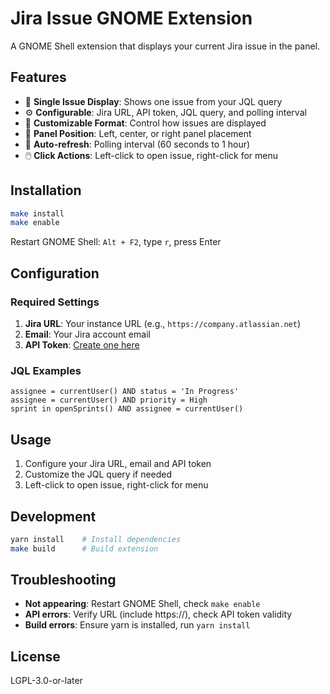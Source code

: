 # Jira Issue GNOME Extension

A GNOME Shell extension that displays your current Jira issue in the panel.

## Features

- 🎯 **Single Issue Display**: Shows one issue from your JQL query
- ⚙️ **Configurable**: Jira URL, API token, JQL query, and polling interval  
- 🎨 **Customizable Format**: Control how issues are displayed
- 📍 **Panel Position**: Left, center, or right panel placement
- 🔄 **Auto-refresh**: Polling interval (60 seconds to 1 hour)
- 🖱️ **Click Actions**: Left-click to open issue, right-click for menu

## Installation

```bash
make install
make enable
```

Restart GNOME Shell: `Alt + F2`, type `r`, press Enter

## Configuration

### Required Settings
1. **Jira URL**: Your instance URL (e.g., `https://company.atlassian.net`)
2. **Email**: Your Jira account email
3. **API Token**: [Create one here](https://id.atlassian.com/manage-profile/security/api-tokens)

### JQL Examples
```
assignee = currentUser() AND status = 'In Progress'
assignee = currentUser() AND priority = High
sprint in openSprints() AND assignee = currentUser()
```

## Usage

1. Configure your Jira URL, email and API token
2. Customize the JQL query if needed
3. Left-click to open issue, right-click for menu

## Development

```bash
yarn install    # Install dependencies
make build      # Build extension
```

## Troubleshooting

- **Not appearing**: Restart GNOME Shell, check `make enable`
- **API errors**: Verify URL (include https://), check API token validity
- **Build errors**: Ensure yarn is installed, run `yarn install`

## License

LGPL-3.0-or-later